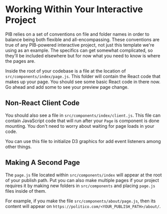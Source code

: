# Working Within Your Interactive Project

PIB relies on a set of conventions on file and folder names in order to balance being both flexible and all-encompassing. These conventions are true of any PIB-powered interactive project, not just this template we're using as an example. The specifics can get somewhat complicated, so they'll be included elsewhere but for now what you need to know is where the pages are.

Inside the root of your codebase is a file at the location of `src/components/index/page.js`. This folder will contain the React code that makes up your page. You should see some basic React code in there now. Go ahead and add some to see your preview page change.

## Non-React Client Code

You should also see a file in `src/components/index/client.js`. This file can contain JavaScript code that will run after your `Page` is component is done mounting. You don't need to worry about waiting for page loads in your code.

You can use this file to initialize D3 graphics for add event listeners among other things.

## Making A Second Page

The `page.js` file located within `src/components/index` will appear at the root of your publish path. Put you can also make multiple pages if your project requires it by making new folders in `src/components` and placing `page.js` files inside of them.

For example, if you make the file `src/components/about/page.js`, then its content will appear on `https://politico.com/<YOUR_PUBLISH_PATH>/about/`.
